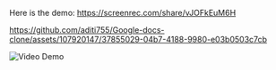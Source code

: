 Here is the demo: https://screenrec.com/share/vJOFkEuM6H


https://github.com/aditi755/Google-docs-clone/assets/107920147/37855029-04b7-4188-9980-e03b0503c7cb

![Video Demo](
https://github.com/aditi755/Google-docs-clone/assets/107920147/37855029-04b7-4188-9980-e03b0503c7cb)





